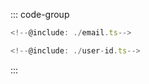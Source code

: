 ::: code-group

```typescript twoslash [Email]
<!--@include: ./email.ts-->
```

```typescript twoslash [UserId]
<!--@include: ./user-id.ts-->
```

:::
